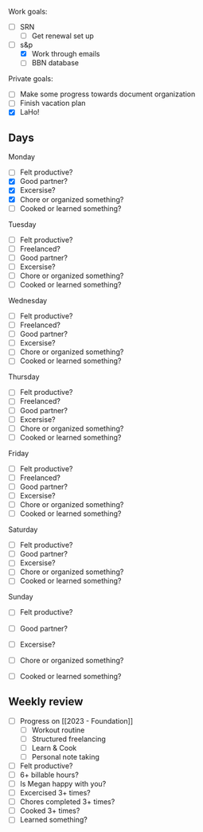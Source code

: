 Work goals:
- [ ] SRN
	- [ ] Get renewal set up
- [ ] s&p
	- [x] Work through emails
	- [ ] BBN database

Private goals:
- [ ] Make some progress towards document organization
- [ ] Finish vacation plan
- [x] LaHo!

## Days
Monday
- [ ] Felt productive?
- [x] Good partner?
- [x] Excersise?
- [x] Chore or organized something?
- [ ] Cooked or learned something?

Tuesday
- [ ] Felt productive?
- [ ] Freelanced?
- [ ] Good partner?
- [ ] Excersise?
- [ ] Chore or organized something?
- [ ] Cooked or learned something?

Wednesday
- [ ] Felt productive?
- [ ] Freelanced?
- [ ] Good partner?
- [ ] Excersise?
- [ ] Chore or organized something?
- [ ] Cooked or learned something?

Thursday
- [ ] Felt productive?
- [ ] Freelanced?
- [ ] Good partner?
- [ ] Excersise?
- [ ] Chore or organized something?
- [ ] Cooked or learned something?

Friday
- [ ] Felt productive?
- [ ] Freelanced?
- [ ] Good partner?
- [ ] Excersise?
- [ ] Chore or organized something?
- [ ] Cooked or learned something?

Saturday
- [ ] Felt productive?
- [ ] Good partner?
- [ ] Excersise?
- [ ] Chore or organized something?
- [ ] Cooked or learned something?

Sunday
- [ ] Felt productive?
- [ ] Good partner?
- [ ] Excersise?
- [ ] Chore or organized something?
- [ ] Cooked or learned something?


## Weekly review
- [ ] Progress on [[2023 - Foundation]]
	- [ ] Workout routine
	- [ ] Structured freelancing
	- [ ] Learn & Cook
	- [ ] Personal note taking
- [ ] Felt productive?
- [ ] 6+ billable hours?
- [ ] Is Megan happy with you?
- [ ] Excercised  3+ times?
- [ ] Chores completed 3+ times?
- [ ] Cooked 3+ times?
- [ ] Learned something?